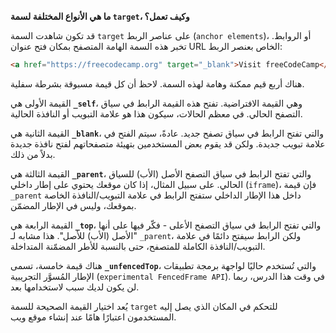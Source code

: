 **ما هي الأنواع المختلفة لسمة `target`، وكيف تعمل؟**

قد تكون شاهدت السمة `target` على عناصر الربط (`anchor elements`)، أو الروابط. تخبر هذه السمة الهامة المتصفح بمكان فتح عنوان URL الخاص بعنصر الربط:

```html
<a href="https://freecodecamp.org" target="_blank">Visit freeCodeCamp</a>
```

هناك أربع قيم ممكنة وهامة لهذه السمة. لاحظ أن كل قيمة مسبوقة بشرطة سفلية.

القيمة الأولى هي **`_self`**، وهي القيمة الافتراضية. تفتح هذه القيمة الرابط في سياق التصفح الحالي. في معظم الحالات، سيكون هذا هو علامة التبويب أو النافذة الحالية.

القيمة الثانية هي **`_blank`**، والتي تفتح الرابط في سياق تصفح جديد. عادةً، سيتم الفتح في علامة تبويب جديدة. ولكن قد يقوم بعض المستخدمين بتهيئة متصفحاتهم لفتح نافذة جديدة بدلاً من ذلك.

القيمة الثالثة هي **`_parent`**، والتي تفتح الرابط في سياق التصفح الأصل (الأب) للسياق الحالي. على سبيل المثال، إذا كان موقعك يحتوي على إطار داخلي (`iframe`)، فإن قيمة `_parent` داخل هذا الإطار الداخلي ستفتح الرابط في علامة التبويب/النافذة الخاصة بموقعك، وليس في الإطار المضمّن.

القيمة الرابعة هي **`_top`**، والتي تفتح الرابط في سياق التصفح الأعلى - فكّر فيها على أنها "الأصل (الأب) للأصل". هذا مشابه لـ `_parent`، ولكن الرابط سيفتح دائمًا في علامة التبويب/النافذة الكاملة للمتصفح، حتى بالنسبة للأطر المضمّنة المتداخلة.

هناك قيمة خامسة، تسمى **`_unfencedTop`**، والتي تُستخدم حاليًا لواجهة برمجة تطبيقات الإطار المُسوَّر التجريبية (`experimental FencedFrame API`). في وقت هذا الدرس، ربما لن يكون لديك سبب لاستخدامها بعد.

يُعد اختيار القيمة الصحيحة للسمة `target` للتحكم في المكان الذي يصل إليه المستخدمون اعتبارًا هامًا عند إنشاء موقع ويب.
